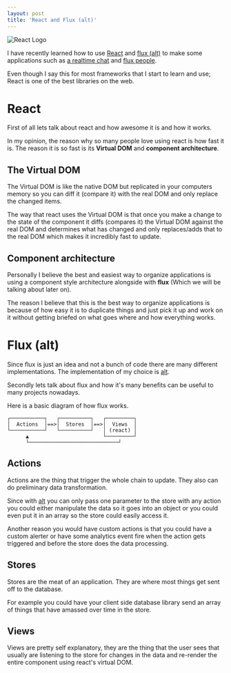 ```yaml
---
layout: post
title: 'React and Flux (alt)'
---
```


![React Logo](https://i.imgur.com/xKBOIT5.png)

I have recently learned how to use [React](https://facebook.github.io/react) and [flux (alt)][alt] to make some applications such as [a realtime  chat](https://github.com/ZucchiniZe/react-chat) and [flux people](https://github.com/ZucchiniZe/flux-people).

Even though I say this for most frameworks that I start to learn and use; React is one of the best libraries on the web.

# React

First of all lets talk about react and how awesome it is and how it works.

In my opinion, the reason why so many people love using react is how fast it is. The reason it is so fast is its **Virtual DOM** and **component architecture**.

## The Virtual DOM

The Virtual DOM is like the native DOM but replicated in your computers memory so you can diff it (compare it) with the real DOM and only replace the changed items.

The way that react uses the Virtual DOM is that once you make a change to the state of the component it diffs (compares it) the Virtual DOM against the real DOM and determines what has changed and only replaces/adds that to the real DOM which makes it incredibly fast to update.

## Component architecture

Personally I believe the best and easiest way to organize applications is using a component style architecture alongside with **flux** (Which we will be talking about later on).

The reason I believe that this is the best way to organize applications is because of how easy it is to duplicate things and just pick it up and work on it without getting briefed on what goes where and how everything works.

# Flux (alt)

Since flux is just an idea and not a bunch of code there are many different implementations. The implementation of my choice is [alt][alt].

Secondly lets talk about flux and how it's many benefits can be useful to many projects nowadays.

Here is a basic diagram of how flux works.

```
┌───────────┐   ┌──────────┐   ┌─────────┐
│  Actions  │==>│  Stores  │==>│  Views  │
└───────────┘   └──────────┘   │ (react) │
      ▲                        └─────────┘
      └─────────────────────────────┘
```

## Actions

Actions are the thing that trigger the whole chain to update. They also can do preliminary data transformation.

Since with [alt][alt] you can only pass one parameter to the store with any action you could either manipulate the data so it goes into an object or you could even put it in an array so the store could easily access it.

Another reason you would have custom actions is that you could have a custom alerter or have some analytics event fire when the action gets triggered and before the store does the data processing.

## Stores

Stores are the meat of an application. They are where most things get sent off to the database.

For example you could have your client side database library send an array of things that have amassed over time in the store.

## Views

Views are pretty self explanatory, they are the thing that the user sees that usually are listening to the store for changes in the data and re-render the entire component using react's virtual DOM.

[alt]: https://github.com/goatslacker/alt